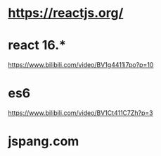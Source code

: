# https://reactjs.org/
# react 16.*
https://www.bilibili.com/video/BV1g4411i7po?p=10

# es6
https://www.bilibili.com/video/BV1Ct411C7Zh?p=3

# jspang.com

